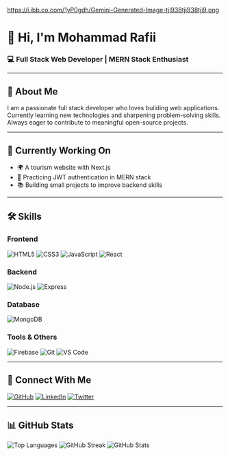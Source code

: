 https://i.ibb.co.com/1yP0gdh/Gemini-Generated-Image-tji938tji938tji9.png

# 👋 Hi, I'm Mohammad Rafii
### 💻 Full Stack Web Developer | MERN Stack Enthusiast

---

## 🧠 About Me
I am a passionate full stack developer who loves building web applications.  
Currently learning new technologies and sharpening problem-solving skills.  
Always eager to contribute to meaningful open-source projects.

---

## 🚀 Currently Working On
- 🌍 A tourism website with Next.js
- 🔐 Practicing JWT authentication in MERN stack
- 📚 Building small projects to improve backend skills

---

## 🛠️ Skills

### Frontend
![HTML5](https://img.shields.io/badge/HTML5-E34F26?logo=html5&logoColor=white)
![CSS3](https://img.shields.io/badge/CSS3-1572B6?logo=css3&logoColor=white)
![JavaScript](https://img.shields.io/badge/JavaScript-F7DF1E?logo=javascript&logoColor=black)
![React](https://img.shields.io/badge/React-61DAFB?logo=react&logoColor=black)

### Backend
![Node.js](https://img.shields.io/badge/Node.js-339933?logo=node.js&logoColor=white)
![Express](https://img.shields.io/badge/Express.js-000000?logo=express&logoColor=white)

### Database
![MongoDB](https://img.shields.io/badge/MongoDB-47A248?logo=mongodb&logoColor=white)

### Tools & Others
![Firebase](https://img.shields.io/badge/Firebase-FFCA28?logo=firebase&logoColor=black)
![Git](https://img.shields.io/badge/Git-F05032?logo=git&logoColor=white)
![VS Code](https://img.shields.io/badge/VSCode-007ACC?logo=visualstudiocode&logoColor=white)

---

## 🔗 Connect With Me

[![GitHub](https://img.shields.io/badge/GitHub-181717?logo=github&logoColor=white)](https://github.com/yourusername)
[![LinkedIn](https://img.shields.io/badge/LinkedIn-0A66C2?logo=linkedin&logoColor=white)](https://linkedin.com/in/yourprofile)
[![Twitter](https://img.shields.io/badge/Twitter-1DA1F2?logo=twitter&logoColor=white)](https://twitter.com/yourhandle)

---

## 📊 GitHub Stats

![Top Languages](https://github-readme-stats.vercel.app/api/top-langs/?username=yourusername&layout=compact)
![GitHub Streak](https://streak-stats.demolab.com?user=yourusername)
![GitHub Stats](https://github-readme-stats.vercel.app/api?username=yourusername&show_icons=true)



<!--
**Rafiul901/Rafiul901** is a ✨ _special_ ✨ repository because its `README.md` (this file) appears on your GitHub profile.

Here are some ideas to get you started:

- 🔭 I’m currently working on ...
- 🌱 I’m currently learning ...
- 👯 I’m looking to collaborate on ...
- 🤔 I’m looking for help with ...
- 💬 Ask me about ...
- 📫 How to reach me: ...
- 😄 Pronouns: ...
- ⚡ Fun fact: ...
-->

